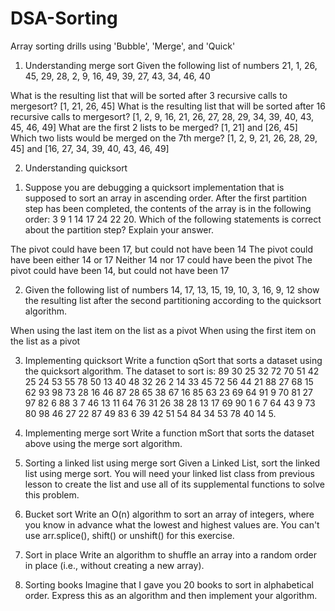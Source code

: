 # DSA-Sorting
Array sorting drills using 'Bubble', 'Merge', and 'Quick'

1. Understanding merge sort
Given the following list of numbers 21, 1, 26, 45, 29, 28, 2, 9, 16, 49, 39, 27, 43, 34, 46, 40

What is the resulting list that will be sorted after 3 recursive calls to mergesort?
[1, 21, 26, 45]
What is the resulting list that will be sorted after 16 recursive calls to mergesort?
[1, 2, 9, 16, 21, 26, 27, 28, 29, 34, 39, 40, 43, 45, 46, 49]
What are the first 2 lists to be merged?
[1, 21] and [26, 45]
Which two lists would be merged on the 7th merge?
[1, 2, 9, 21, 26, 28, 29, 45] and [16, 27, 34, 39, 40, 43, 46, 49]

2. Understanding quicksort
1) Suppose you are debugging a quicksort implementation that is supposed to sort an array in ascending order. 
After the first partition step has been completed, the contents of the array is in the following order: 3 9 1 14 17 24 22 20. 
Which of the following statements is correct about the partition step? Explain your answer.

The pivot could have been 17, but could not have been 14
The pivot could have been either 14 or 17
Neither 14 nor 17 could have been the pivot
The pivot could have been 14, but could not have been 17

2) Given the following list of numbers 14, 17, 13, 15, 19, 10, 3, 16, 9, 12 show the resulting list after the 
second partitioning according to the quicksort algorithm.

When using the last item on the list as a pivot
When using the first item on the list as a pivot

3. Implementing quicksort
Write a function qSort that sorts a dataset using the quicksort algorithm. 
The dataset to sort is: 89 30 25 32 72 70 51 42 25 24 53 55 78 50 13 40 48 32 26 2 14 33 45 72 56 44 21 88 27 68 15 62 93 98 73 28 16 46 87 28 65 38 67 16 85 63 23 69 64 91 9 70 81 27 97 82 6 88 3 7 46 13 11 64 76 31 26 38 28 13 17 69 90 1 6 7 64 43 9 73 80 98 46 27 22 87 49 83 6 39 42 51 54 84 34 53 78 40 14 5.

4. Implementing merge sort
Write a function mSort that sorts the dataset above using the merge sort algorithm.

5. Sorting a linked list using merge sort
Given a Linked List, sort the linked list using merge sort. You will need your linked list class from previous lesson to create the list and use all of its supplemental functions to solve this problem.

6. Bucket sort
Write an O(n) algorithm to sort an array of integers, where you know in advance what the lowest and highest values are. You can't use arr.splice(), shift() or unshift() for this exercise.

7. Sort in place
Write an algorithm to shuffle an array into a random order in place (i.e., without creating a new array).

8. Sorting books
Imagine that I gave you 20 books to sort in alphabetical order. Express this as an algorithm and then implement your algorithm.
